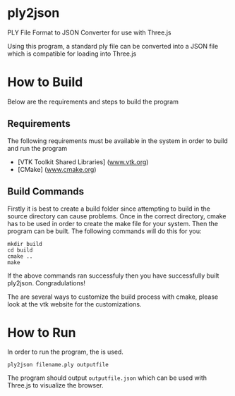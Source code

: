ply2json
========

PLY File Format to JSON Converter for use with Three.js

Using this program, a standard ply file can be converted into a JSON file which is compatible for loading into Three.js

# How to Build

Below are the requirements and steps to build the program

## Requirements
  
  The following requirements must be available in the system in order to build and run the program
  
* [VTK Toolkit Shared Libraries] (www.vtk.org)
* [CMake] (www.cmake.org) 

## Build Commands

Firstly it is best to create a build folder since attempting to build in the source directory can cause problems. Once in the correct directory, cmake has to be used in order to create the make file for your system. Then the program can be built. The following commands will do this for you:


```
mkdir build
cd build
cmake ..
make
```

If the above commands ran successfuly then you have successfully built ply2json. Congradulations!

The are several ways to customize the build process with cmake, please look at the vtk website for the customizations.

# How to Run

In order to run the program, the is used.

```
ply2json filename.ply outputfile
```

The program should output `outputfile.json` which can be used with Three.js to visualize the browser. 

